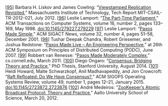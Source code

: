 [[95](ch09.html#Liskov2012ut-marker)] Barbara H. Liskov and James Cowling:
“[Viewstamped Replication Revisited](http://pmg.csail.mit.edu/papers/vr-revisited.pdf),”
Massachusetts Institute of Technology, Tech Report MIT-CSAIL-TR-2012-021, July 2012. [[96](ch09.html#Lamport1998ea-marker)] Leslie Lamport:
“[The
Part-Time Parliament](http://research.microsoft.com/en-us/um/people/lamport/pubs/lamport-paxos.pdf),” ACM Transactions on Computer Systems, volume 16, number 2,
pages 133–169, May 1998.
[doi:10.1145/279227.279229](http://dx.doi.org/10.1145/279227.279229) [[97](ch09.html#Lamport2001ud-marker)] Leslie Lamport:
“[Paxos Made
Simple](http://research.microsoft.com/en-us/um/people/lamport/pubs/paxos-simple.pdf),” ACM SIGACT News, volume 32, number 4, pages 51–58, December 2001. [[98](ch09.html#Chandra2007vp-marker)] Tushar Deepak Chandra, Robert Griesemer, and Joshua
Redstone: “[Paxos
Made Live – An Engineering Perspective](http://www.read.seas.harvard.edu/~kohler/class/08w-dsi/chandra07paxos.pdf),” at 26th ACM Symposium on Principles of Distributed
Computing (PODC), June 2007. [[99](ch09.html#vanRenesse2011wu-marker)] Robbert
van Renesse: “[Paxos Made Moderately
Complex](http://www.cs.cornell.edu/home/rvr/Paxos/paxos.pdf),” cs.cornell.edu, March 2011. [[100](ch09.html#Ongaro2014wk-marker)] Diego Ongaro:
“[Consensus: Bridging Theory and Practice](https://github.com/ongardie/dissertation),”
PhD Thesis, Stanford University, August 2014. [[101](ch09.html#Howard2015ko-marker)] Heidi Howard, Malte Schwarzkopf, Anil Madhavapeddy,
and Jon Crowcroft: “[Raft
Refloated: Do We Have Consensus?](http://www.cl.cam.ac.uk/~ms705/pub/papers/2015-osr-raft.pdf),” ACM SIGOPS Operating Systems Review, volume 49,
number 1, pages 12–21, January 2015.
[doi:10.1145/2723872.2723876](http://dx.doi.org/10.1145/2723872.2723876) [[102](ch09.html#Medeiros2012ur-marker)] André Medeiros:
“[ZooKeeper’s Atomic
Broadcast Protocol: Theory and Practice](http://www.tcs.hut.fi/Studies/T-79.5001/reports/2012-deSouzaMedeiros.pdf),” Aalto University School of Science, March 20, 2012.